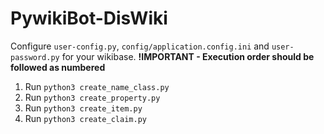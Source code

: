 # PywikiBot-DisWiki

Configure `user-config.py`, `config/application.config.ini` and `user-password.py` for your wikibase.
**!IMPORTANT - Execution order should be followed as numbered**

1. Run `python3 create_name_class.py`
2. Run `python3 create_property.py`
3. Run `python3 create_item.py`
4. Run `python3 create_claim.py` 
